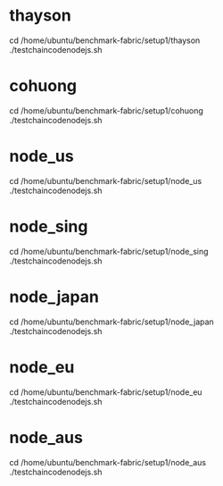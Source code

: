 # thayson
cd /home/ubuntu/benchmark-fabric/setup1/thayson
./testchaincodenodejs.sh

# cohuong
cd /home/ubuntu/benchmark-fabric/setup1/cohuong
./testchaincodenodejs.sh

# node_us
cd /home/ubuntu/benchmark-fabric/setup1/node_us
./testchaincodenodejs.sh


# node_sing
cd /home/ubuntu/benchmark-fabric/setup1/node_sing
./testchaincodenodejs.sh

# node_japan
cd /home/ubuntu/benchmark-fabric/setup1/node_japan
./testchaincodenodejs.sh

# node_eu
cd /home/ubuntu/benchmark-fabric/setup1/node_eu
./testchaincodenodejs.sh

# node_aus
cd /home/ubuntu/benchmark-fabric/setup1/node_aus
./testchaincodenodejs.sh